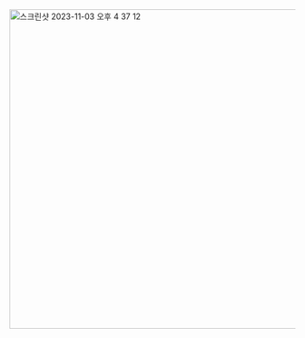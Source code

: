 <img width="564" alt="스크린샷 2023-11-03 오후 4 37 12" src="https://github.com/Seoyeon1129/AIFFEL_Quest/assets/112914475/2821df4b-5032-456d-9fd9-989f697ac32a">
